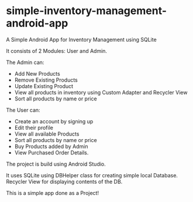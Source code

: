 # simple-inventory-management-android-app
A Simple Android App for Inventory Management using SQLite

It consists of 2 Modules: User and Admin.

The Admin can: 
  - Add New Products
  - Remove Existing Products
  - Update Existing Product
  - View all products in inventory using Custom Adapter and Recycler View
  - Sort all products by name or price
  
The User can: 
  - Create an account by signing up
  - Edit their profile
  - View all available Products
  - Sort all products by name or price
  - Buy Products added by Admin
  - View Purchased Order Details.
  
The project is build using Android Studio.

It uses SQLite using DBHelper class for creating simple local Database.
Recycler View for displaying contents of the DB.

This is a simple app done as a Project!
